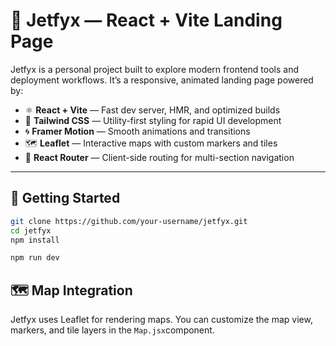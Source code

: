 # 🚀 Jetfyx — React + Vite Landing Page

Jetfyx is a personal project built to explore modern frontend tools and deployment workflows. It’s a responsive, animated landing page powered by:

- ⚛️ **React + Vite** — Fast dev server, HMR, and optimized builds
- 🎨 **Tailwind CSS** — Utility-first styling for rapid UI development
- 🌀 **Framer Motion** — Smooth animations and transitions
- 🗺️ **Leaflet** — Interactive maps with custom markers and tiles
- 🔀 **React Router** — Client-side routing for multi-section navigation

---

## 🚀 Getting Started

```bash
git clone https://github.com/your-username/jetfyx.git
cd jetfyx
npm install

npm run dev
```

## 🗺️ Map Integration
Jetfyx uses Leaflet for rendering maps. You can customize the map view, markers, and tile layers in the ```Map.jsx```component.